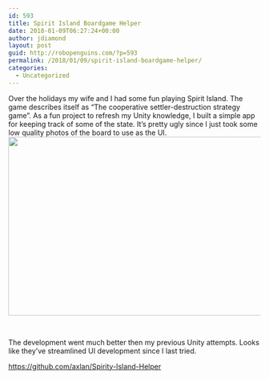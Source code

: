 ```yaml
---
id: 593
title: Spirit Island Boardgame Helper
date: 2018-01-09T06:27:24+00:00
author: jdiamond
layout: post
guid: http://robopenguins.com/?p=593
permalink: /2018/01/09/spirit-island-boardgame-helper/
categories:
  - Uncategorized
---
```

Over the holidays my wife and I had some fun playing Spirit Island. The game describes itself as &#8220;The cooperative settler-destruction strategy game&#8221;. As a fun project to refresh my Unity knowledge, I built a simple app for keeping track of some of the state. It&#8217;s pretty ugly since I just took some low quality photos of the board to use as the UI.[<img class="alignleft wp-image-594 size-full" src="http://robopenguins.com/wp-content/uploads/2018/01/Example.png" alt="" width="603" height="356" srcset="http://localhost/wp-content/uploads/2018/01/Example.png 603w, http://localhost/wp-content/uploads/2018/01/Example-300x177.png 300w" sizes="(max-width: 603px) 100vw, 603px" />](http://robopenguins.com/wp-content/uploads/2018/01/Example.png)

&nbsp;

The development went much better then my previous Unity attempts. Looks like they&#8217;ve streamlined UI development since I last tried.

<https://github.com/axlan/Spirity-Island-Helper>